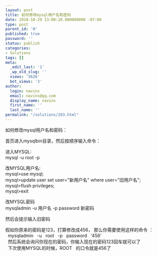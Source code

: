```yaml
---
layout: post
title: 如何修改mysql用户名和密码
date: 2010-10-29 13:00:20.000000000 -07:00
type: post
parent_id: '0'
published: true
password: ''
status: publish
categories:
- Solutions
tags: []
meta:
  _edit_last: '1'
  _wp_old_slug: ''
  views: '5626'
  bot_views: '3'
author:
  login: navins
  email: navins@qq.com
  display_name: navins
  first_name: ''
  last_name: ''
permalink: "/solutions/203.html"
---
```

如何修改mysql用户名和密码：

首页进入mysqlbin目录，然后按顺序输入命令：

进入MYSQL:  
mysql -u root -p

改MYSQL用户名:  
mysql\>use mysql;  
mysql\>update user set user="新用户名" where user="旧用户名";  
mysql\>flush privileges;  
mysql\>exit

<!--more-->  
改MYSQL密码  
mysqladmin -u&nbsp;用户名 -p password 新密码

然后会提示输入旧密码

假如你原来的密码是123，打算修改成456， 那么你需要使用这样的命令&nbsp;：&nbsp;  
&nbsp; mysqladmin&nbsp;&nbsp; -u&nbsp;&nbsp; root&nbsp;&nbsp; -p&nbsp;&nbsp; password&nbsp;&nbsp; '456'&nbsp;&nbsp;  
&nbsp; 然后系统会询问你现在的密码，你输入现在的密码123回车就可以了&nbsp;&nbsp;  
&nbsp; 下次使用MYSQL的时候，ROOT&nbsp;&nbsp; 的口令就是456了

